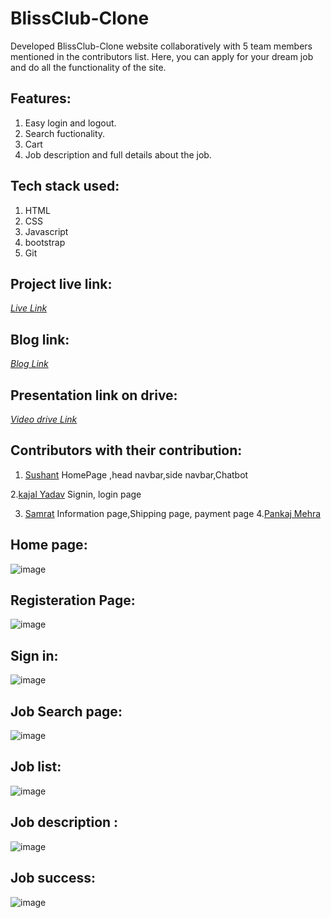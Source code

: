 # BlissClub-Clone

Developed BlissClub-Clone website collaboratively with 5 team members mentioned in the contributors list. Here, you can apply for your dream job and do  all the functionality of the site.

## Features:
1. Easy login and logout.
2. Search fuctionality.
3. Cart 
4. Job description and full details about the job.

## Tech stack used:
1. HTML
2. CSS
3. Javascript
4. bootstrap
5. Git


## Project live link:
<a href="https://euphonious-mooncake-9f56f2.netlify.app/">*Live Link* </a>

## Blog link:
 <a href="https://medium.com/p/83bc091901f4/edit">*Blog Link* </a>

## Presentation link on drive:
 <a href="https://drive.google.com/file/d/1s9GGj2cr93arnPd3uFDAz5WInEgrb9ES/view?usp=sharing">*Video drive Link* </a>


## Contributors with their contribution:

1. [Sushant](https://github.com/Ravindra02Yadav)
  HomePage ,head navbar,side navbar,Chatbot

2.[kajal Yadav](https://github.com/beashu77)
  Signin, login page

3. [Samrat](https://github.com/GauravSinghh)
     Information page,Shipping page, payment page
4.[Pankaj Mehra]()



## Home page:
![image](https://github.com/PankuMehra/BlissClub-Clone/tree/footer/blog%20images%20url)

## Registeration Page:
![image]()

## Sign in:
![image](https://user-images.githubusercontent.com/101568403/185433924-c3073139-d885-426e-903a-d1ce3b6edd67.png)

## Job Search page:
![image](https://user-images.githubusercontent.com/101568403/185434119-b2dc9a1e-be3a-4d06-918b-0ff897a54288.png)

## Job list:
![image](https://user-images.githubusercontent.com/101568403/185434229-8ce6b698-7df4-4124-9596-061e6aa929ef.png)

## Job description :
![image](https://user-images.githubusercontent.com/101568403/185434332-a1b3c336-0c8f-43d6-bd4d-5b9947cecf23.png)

## Job success:
![image](https://user-images.githubusercontent.com/101568403/185434428-91e79e25-ec7d-4e6c-8fbc-3a767a49204a.png)
